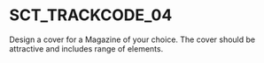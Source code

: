 # SCT_TRACKCODE_04
Design a cover for a Magazine of your choice. The cover should be attractive and includes range of elements.
